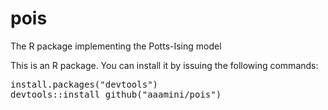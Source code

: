 # pois
The R package implementing the Potts-Ising model

This is an R package. You can install it by issuing the following commands:
<pre>
install.packages("devtools")
devtools::install_github("aaamini/pois")
</pre>


